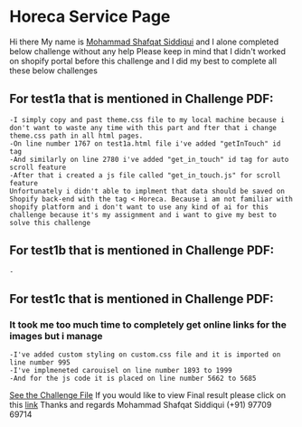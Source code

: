 # Horeca Service Page
Hi there
My name is [Mohammad Shafqat Siddiqui](https://www.linkedin.com/in/mohammad-shafqat-siddiqui/) and I alone completed below challenge without any help
Please keep in mind that I didn't worked on shopify portal before this challenge and I did my best to complete all these below challenges

## For test1a that is mentioned in Challenge PDF:
    -I simply copy and past theme.css file to my local machine because i don't want to waste any time with this part and fter that i change theme.css path in all html pages.
    -On line number 1767 on test1a.html file i've added "getInTouch" id tag
    -And similarly on line 2780 i've added "get_in_touch" id tag for auto scroll feature
    -After that i created a js file called "get_in_touch.js" for scroll feature
    Unfortunately i didn't able to implment that data should be saved on Shopify back-end with the tag < Horeca. Because i am not familiar with shopify platform and i don't want to use any kind of ai for this challenge because it's my assignment and i want to give my best to solve this challenge

## For test1b that is mentioned in Challenge PDF:
    -

## For test1c that is mentioned in Challenge PDF:
### It took me too much time to completely get online links for the images but i manage
    -I've added custom styling on custom.css file and it is imported on line number 995
    -I've implmeneted carouisel on line number 1893 to 1999
    -And for the js code it is placed on line number 5662 to 5685

[See the Challenge File](Challenge%20PDF/Ware_%20Front%20end%20developers_challenge%201.pdf)
If you would like to view Final result please click on this [link]()
Thanks and regards
Mohammad Shafqat Siddiqui
(+91) 97709 69714
